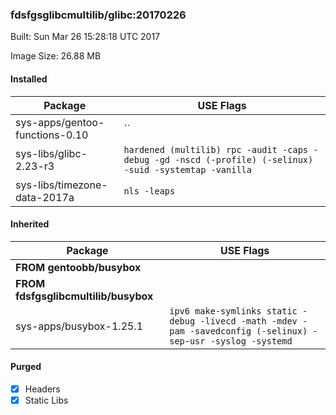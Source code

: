 ### fdsfgsglibcmultilib/glibc:20170226
Built: Sun Mar 26 15:28:18 UTC 2017

Image Size: 26.88 MB
#### Installed
Package | USE Flags
--------|----------
sys-apps/gentoo-functions-0.10 | ``
sys-libs/glibc-2.23-r3 | `hardened (multilib) rpc -audit -caps -debug -gd -nscd (-profile) (-selinux) -suid -systemtap -vanilla`
sys-libs/timezone-data-2017a | `nls -leaps`
#### Inherited
Package | USE Flags
--------|----------
**FROM gentoobb/busybox** |
**FROM fdsfgsglibcmultilib/busybox** |
sys-apps/busybox-1.25.1 | `ipv6 make-symlinks static -debug -livecd -math -mdev -pam -savedconfig (-selinux) -sep-usr -syslog -systemd`
#### Purged
- [x] Headers
- [x] Static Libs
